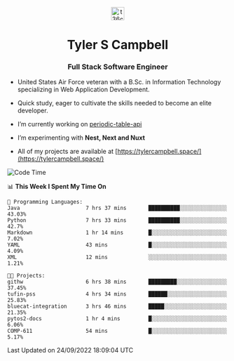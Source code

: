 <p align="center">
<a href="https://www.linkedin.com/in/t36campbell" target="blank"><img align="center" src="https://ik.imagekit.io/t36campbell/Portfolio/linkedin.png.original_m8bbGgPh6.png" alt="t36campbell" height="30" width="30" /></a>
</p>
<h1 align="center">Tyler S Campbell</h1>
<h3 align="center">Full Stack Software Engineer</h3>

* United States Air Force veteran with a B.Sc. in Information Technology specializing in Web Application Development. 

* Quick study, eager to cultivate the skills needed to become an elite developer.

* I’m currently working on [periodic-table-api](https://github.com/t36campbell/periodic-table-api)

* I’m experimenting with **Nest, Next and Nuxt**

* All of my projects are available at [https://tylercampbell.space/](https://tylercampbell.space/)

<!--START_SECTION:waka-->
![Code Time](http://img.shields.io/badge/Code%20Time-1%2C817%20hrs%2029%20mins-blue)

📊 **This Week I Spent My Time On** 

```text
💬 Programming Languages: 
Java                     7 hrs 37 mins       ██████████░░░░░░░░░░░░░░░   43.03% 
Python                   7 hrs 33 mins       ██████████░░░░░░░░░░░░░░░   42.7% 
Markdown                 1 hr 14 mins        █░░░░░░░░░░░░░░░░░░░░░░░░   7.02% 
YAML                     43 mins             █░░░░░░░░░░░░░░░░░░░░░░░░   4.09% 
XML                      12 mins             ░░░░░░░░░░░░░░░░░░░░░░░░░   1.21%

🐱‍💻 Projects: 
githw                    6 hrs 38 mins       █████████░░░░░░░░░░░░░░░░   37.45% 
tufin-pss                4 hrs 34 mins       ██████░░░░░░░░░░░░░░░░░░░   25.83% 
bluecat-integration      3 hrs 46 mins       █████░░░░░░░░░░░░░░░░░░░░   21.35% 
pytos2-docs              1 hr 4 mins         █░░░░░░░░░░░░░░░░░░░░░░░░   6.06% 
COMP-611                 54 mins             █░░░░░░░░░░░░░░░░░░░░░░░░   5.17%

```


 Last Updated on 24/09/2022 18:09:04 UTC
<!--END_SECTION:waka-->
